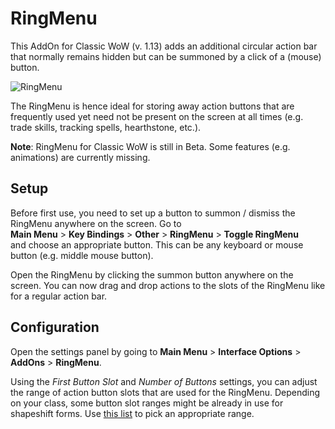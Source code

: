 # RingMenu
This AddOn for Classic WoW (v. 1.13) adds an additional circular action bar that normally remains hidden but can be summoned by a click of a (mouse) button.

![RingMenu](http://i.imgur.com/DmDWVaA.png)

The RingMenu is hence ideal for storing away action buttons that are frequently used yet need not be present on the screen at all times (e.g. trade skills, tracking spells, hearthstone, etc.).

**Note**: RingMenu for Classic WoW is still in Beta. Some features (e.g. animations) are currently missing.

## Setup
Before first use, you need to set up a button to summon / dismiss the RingMenu anywhere on the screen. Go to  
**Main Menu** > **Key Bindings** > **Other** > **RingMenu** > **Toggle RingMenu**  
and choose an appropriate button. This can be any keyboard or mouse button (e.g. middle mouse button).

Open the RingMenu by clicking the summon button anywhere on the screen. You can now drag and drop actions to the slots of the RingMenu like for a regular action bar.

## Configuration
Open the settings panel by going to **Main Menu** > **Interface Options** > **AddOns** > **RingMenu**.

Using the _First Button Slot_ and _Number of Buttons_ settings, you can adjust the range of action button slots that are used for the RingMenu. Depending on your class, some button slot ranges might be already in use for shapeshift forms. Use [this list](http://wowwiki.wikia.com/wiki/ActionSlot) to pick an appropriate range.
